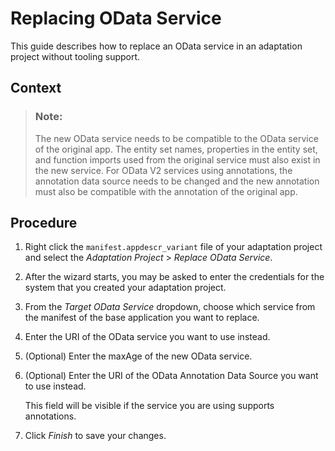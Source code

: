 <!-- loioe913fbf28f6f4fa5986c5a25ecc3a8f5 -->

# Replacing OData Service

This guide describes how to replace an OData service in an adaptation project without tooling support.



<a name="loioe913fbf28f6f4fa5986c5a25ecc3a8f5__context_lwq_2ll_21c"/>

## Context

> ### Note:  
> The new OData service needs to be compatible to the OData service of the original app. The entity set names, properties in the entity set, and function imports used from the original service must also exist in the new service. For OData V2 services using annotations, the annotation data source needs to be changed and the new annotation must also be compatible with the annotation of the original app.



## Procedure

1.  Right click the `manifest.appdescr_variant` file of your adaptation project and select the *Adaptation Project* \> *Replace OData Service*.

2.  After the wizard starts, you may be asked to enter the credentials for the system that you created your adaptation project.

3.  From the *Target OData Service* dropdown, choose which service from the manifest of the base application you want to replace.

4.  Enter the URI of the OData service you want to use instead.

5.  \(Optional\) Enter the maxAge of the new OData service.

6.  \(Optional\) Enter the URI of the OData Annotation Data Source you want to use instead.

    This field will be visible if the service you are using supports annotations.

7.  Click *Finish* to save your changes.


